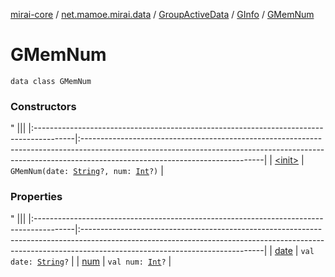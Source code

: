 [mirai-core](../../../../index.md) / [net.mamoe.mirai.data](../../../index.md) / [GroupActiveData](../../index.md) / [GInfo](../index.md) / [GMemNum](./index.md)

# GMemNum

`data class GMemNum`

### Constructors

"
                                    |||
                                    |:----------------------------------------------------------------------------------------|:---------------------------------------------------------------------------------------------------------------------------------------------------------------------------------------------------------|
                                    | [&lt;init&gt;](-init-.md) | `GMemNum(date: `[`String`](https://kotlinlang.org/api/latest/jvm/stdlib/kotlin/-string/index.html)`?, num: `[`Int`](https://kotlinlang.org/api/latest/jvm/stdlib/kotlin/-int/index.html)`?)` |

### Properties

"
                                    |||
                                    |:----------------------------------------------------------------------------------------|:---------------------------------------------------------------------------------------------------------------------------------------------------------------------------------------------------------|
                                    | [date](date.md) | `val date: `[`String`](https://kotlinlang.org/api/latest/jvm/stdlib/kotlin/-string/index.html)`?` |
| [num](num.md) | `val num: `[`Int`](https://kotlinlang.org/api/latest/jvm/stdlib/kotlin/-int/index.html)`?` |

